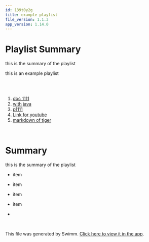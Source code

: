 ```yaml
---
id: 139t0y2g
title: example playlist
file_version: 1.1.3
app_version: 1.14.0
---
```


<!-- Intro - Do not remove this comment -->
# Playlist Summary

this is the summary of the playlist

this is an example playlist

<br/>

<br/>

<!-- Steps - Do not remove this comment -->
1. [doc 1111](doc-1111.0q7zd.sw.md)
2. [with java](with-java.0xdlb.sw.md)
3. [p1111](p1111.beeaa.pl.sw.md)
4. [Link for youtube](https://www.youtube.com/watch?v=fDB-dPbi4vc)
5. [markdown of tiger](./with-tiger.md)


<br/>

<!-- Summary - Do not remove this comment -->
# Summary

this is the summary of the playlist

*   item

*   item

*   item

*   item

*

<br/>

This file was generated by Swimm. [Click here to view it in the app](https://swimm-web-app.web.app/repos/Z2l0aHViJTNBJTNBdDElM0ElM0FlcmFuLXN3aW1t/playlists/139t0y2g).
